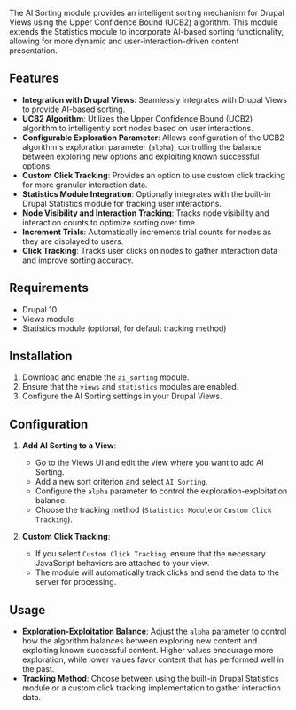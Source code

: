 The AI Sorting module provides an intelligent sorting mechanism for Drupal Views using the Upper Confidence Bound (UCB2) algorithm. This module extends the Statistics module to incorporate AI-based sorting functionality, allowing for more dynamic and user-interaction-driven content presentation.

## Features

- **Integration with Drupal Views**: Seamlessly integrates with Drupal Views to provide AI-based sorting.
- **UCB2 Algorithm**: Utilizes the Upper Confidence Bound (UCB2) algorithm to intelligently sort nodes based on user interactions.
- **Configurable Exploration Parameter**: Allows configuration of the UCB2 algorithm's exploration parameter (`alpha`), controlling the balance between exploring new options and exploiting known successful options.
- **Custom Click Tracking**: Provides an option to use custom click tracking for more granular interaction data.
- **Statistics Module Integration**: Optionally integrates with the built-in Drupal Statistics module for tracking user interactions.
- **Node Visibility and Interaction Tracking**: Tracks node visibility and interaction counts to optimize sorting over time.
- **Increment Trials**: Automatically increments trial counts for nodes as they are displayed to users.
- **Click Tracking**: Tracks user clicks on nodes to gather interaction data and improve sorting accuracy.

## Requirements

- Drupal 10
- Views module
- Statistics module (optional, for default tracking method)

## Installation

1. Download and enable the `ai_sorting` module.
2. Ensure that the `views` and `statistics` modules are enabled.
3. Configure the AI Sorting settings in your Drupal Views.

## Configuration

1. **Add AI Sorting to a View**:
   - Go to the Views UI and edit the view where you want to add AI Sorting.
   - Add a new sort criterion and select `AI Sorting`.
   - Configure the `alpha` parameter to control the exploration-exploitation balance.
   - Choose the tracking method (`Statistics Module` or `Custom Click Tracking`).

2. **Custom Click Tracking**:
   - If you select `Custom Click Tracking`, ensure that the necessary JavaScript behaviors are attached to your view.
   - The module will automatically track clicks and send the data to the server for processing.

## Usage

- **Exploration-Exploitation Balance**: Adjust the `alpha` parameter to control how the algorithm balances between exploring new content and exploiting known successful content. Higher values encourage more exploration, while lower values favor content that has performed well in the past.
- **Tracking Method**: Choose between using the built-in Drupal Statistics module or a custom click tracking implementation to gather interaction data.
